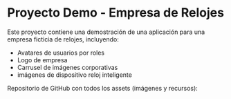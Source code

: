 # Proyecto Demo - Empresa de Relojes
Este proyecto contiene una demostración de una aplicación para una empresa ficticia de relojes, incluyendo:
- Avatares de usuarios por roles
- Logo de empresa
- Carrusel de imágenes corporativas
- imágenes de dispositivo reloj inteligente

Repositorio de GitHub con todos los assets (imágenes y recursos):
